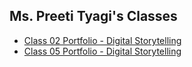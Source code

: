 ## Ms. Preeti Tyagi's Classes
- [Class 02 Portfolio - Digital Storytelling](../Classes/Class%2002/Class%2002%20Portfolio%20-%20Digital%20Storytelling.md)
- [Class 05 Portfolio - Digital Storytelling](../Classes/Class%2005/Class%2005%20Portfolio%20-%20Digital%20Storytelling.md)